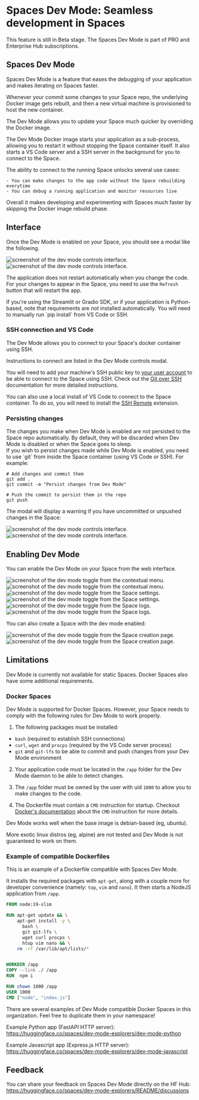 # Spaces Dev Mode: Seamless development in Spaces

<Tip warning={true}>
This feature is still in Beta stage.
</Tip>

<Tip warning={true}>
The Spaces Dev Mode is part of PRO and Enterprise Hub subscriptions.
</Tip>

## Spaces Dev Mode

Spaces Dev Mode is a feature that eases the debugging of your application and makes iterating on Spaces faster.

Whenever your commit some changes to your Space repo, the underlying Docker image gets rebuilt, and then a new virtual machine is provisioned to host the new container.

The Dev Mode allows you to update your Space much quicker by overriding the Docker image.

The Dev Mode Docker image starts your application as a sub-process, allowing you to restart it without stopping the Space container itself. It also starts a VS Code server and a SSH server in the background for you to connect to the Space.

The ability to connect to the running Space unlocks several use cases:

    - You can make changes to the app code without the Space rebuilding everytime
    - You can debug a running application and monitor resources live

Overall it makes developing and experimenting with Spaces much faster by skipping the Docker image rebuild phase.

## Interface

Once the Dev Mode is enabled on your Space, you should see a modal like the following.

<div class="flex justify-center" style="max-width: 550px">
<img class="block dark:hidden m-0!" src="https://huggingface.co/datasets/huggingface/documentation-images/resolve/main/hub/spaces-dev-mode/dev-mode-controls.png" alt="screenshot of the dev mode controls interface."/>
<img class="hidden dark:block m-0!" src="https://huggingface.co/datasets/huggingface/documentation-images/resolve/main/hub/spaces-dev-mode/dev-mode-controls-dark.png" alt="screenshot of the dev mode controls interface."/>
</div>

The application does not restart automatically when you change the code. For your changes to appear in the Space, you need to use the `Refresh` button that will restart the app.

<div class="alert alert-warning">
  If you're using the Streamlit or Gradio SDK, or if your application is Python-based, note that requirements are not installed automatically.
  You will need to manually run `pip install` from VS Code or SSH.
</div>

### SSH connection and VS Code

The Dev Mode allows you to connect to your Space's docker container using SSH.

Instructions to connect are listed in the Dev Mode controls modal.

You will need to add your machine's SSH public key to [your user account](https://huggingface.co/settings/keys) to be able to connect to the Space using SSH.
Check out the [Git over SSH](./security-git-ssh#add-a-ssh-key-to-your-account) documentation for more detailed instructions.

You can also use a local install of VS Code to connect to the Space container. To do so, you will need to install the [SSH Remote](https://marketplace.visualstudio.com/items?itemName=ms-vscode-remote.remote-ssh) extension.

### Persisting changes

<div class="alert alert-warning">
The changes you make when Dev Mode is enabled are not persisted to the Space repo automatically.
By default, they will be discarded when Dev Mode is disabled or when the Space goes to sleep.
</div>
If you wish to persist changes made while Dev Mode is enabled, you need to use `git` from inside the Space container (using VS Code or SSH). For example:

```shell
# Add changes and commit them
git add .
git commit -m "Persist changes from Dev Mode"

# Push the commit to persist them in the repo
git push
```

The modal will display a warning if you have uncommitted or unpushed changes in the Space:


<div class="flex justify-center" style="max-width: 550px">
<img class="block dark:hidden m-0!" src="https://huggingface.co/datasets/huggingface/documentation-images/resolve/main/hub/spaces-dev-mode/dev-mode-controls-uncommitted.png" alt="screenshot of the dev mode controls interface."/>
<img class="hidden dark:block m-0!" src="https://huggingface.co/datasets/huggingface/documentation-images/resolve/main/hub/spaces-dev-mode/dev-mode-controls-uncommitted-dark.png" alt="screenshot of the dev mode controls interface."/>
</div>

## Enabling Dev Mode

You can enable the Dev Mode on your Space from the web interface.

<div class="flex justify-center" style="max-width: 550px">
<img class="block dark:hidden m-0!" src="https://huggingface.co/datasets/huggingface/documentation-images/resolve/main/hub/spaces-dev-mode/dev-mode-enable-contextual.png" alt="screenshot of the dev mode toggle from the contextual menu."/>
<img class="hidden dark:block m-0!" src="https://huggingface.co/datasets/huggingface/documentation-images/resolve/main/hub/spaces-dev-mode/dev-mode-enable-contextual-dark.png" alt="screenshot of the dev mode toggle from the contextual menu."/>
</div>

<div class="flex justify-center" style="max-width: 550px">
<img class="block dark:hidden m-0!" src="https://huggingface.co/datasets/huggingface/documentation-images/resolve/main/hub/spaces-dev-mode/dev-mode-enable-settings.png" alt="screenshot of the dev mode toggle from the Space settings."/>
<img class="hidden dark:block m-0!" src="https://huggingface.co/datasets/huggingface/documentation-images/resolve/main/hub/spaces-dev-mode/dev-mode-enable-settings-dark.png" alt="screenshot of the dev mode toggle from the Space settings."/>
</div>

<div class="flex justify-center" style="max-width: 550px">
<img class="block dark:hidden m-0!" src="https://huggingface.co/datasets/huggingface/documentation-images/resolve/main/hub/spaces-dev-mode/dev-mode-enable-logs.png" alt="screenshot of the dev mode toggle from the Space logs."/>
<img class="hidden dark:block m-0!" src="https://huggingface.co/datasets/huggingface/documentation-images/resolve/main/hub/spaces-dev-mode/dev-mode-enable-logs-dark.png" alt="screenshot of the dev mode toggle from the Space logs."/>
</div>

You can also create a Space with the dev mode enabled:

<div class="flex justify-center" style="max-width: 550px">
<img class="block dark:hidden m-0!" src="https://huggingface.co/datasets/huggingface/documentation-images/resolve/main/hub/spaces-dev-mode/dev-mode-creation-enable.png" alt="screenshot of the dev mode toggle from the Space creation page."/>
<img class="hidden dark:block m-0!" src="https://huggingface.co/datasets/huggingface/documentation-images/resolve/main/hub/spaces-dev-mode/dev-mode-creation-enable-dark.png" alt="screenshot of the dev mode toggle from the Space creation page."/>
</div>


## Limitations

Dev Mode is currently not available for static Spaces. Docker Spaces also have some additional requirements.

### Docker Spaces

Dev Mode is supported for Docker Spaces. However, your Space needs to comply with the following rules for Dev Mode to work properly.

1. The following packages must be installed:

- `bash` (required to establish SSH connections)
- `curl`, `wget` and `procps` (required by the VS Code server process)
- `git` and `git-lfs` to be able to commit and push changes from your Dev Mode environment

2. Your application code must be located in the `/app` folder for the Dev Mode daemon to be able to detect changes.

3. The `/app` folder must be owned by the user with uid `1000` to allow you to make changes to the code.

4. The Dockerfile must contain a `CMD` instruction for startup. Checkout [Docker's documentation](https://docs.docker.com/reference/dockerfile/#cmd) about the `CMD` instruction for more details.

Dev Mode works well when the base image is debian-based (eg, ubuntu).

More exotic linux distros (eg, alpine) are not tested and Dev Mode is not guaranteed to work on them.

### Example of compatible Dockerfiles

This is an example of a Dockerfile compatible with Spaces Dev Mode.

It installs the required packages with `apt-get`, along with a couple more for developer convenience (namely: `top`, `vim` and `nano`).
It then starts a NodeJS application from `/app`.

```Dockerfile
FROM node:19-slim

RUN apt-get update && \
    apt-get install -y \
      bash \
      git git-lfs \
      wget curl procps \
      htop vim nano && \
    rm -rf /var/lib/apt/lists/*


WORKDIR /app
COPY --link ./ /app
RUN  npm i 

RUN chown 1000 /app
USER 1000
CMD ["node", "index.js"]
```

There are several examples of Dev Mode compatible Docker Spaces in this organization.
Feel free to duplicate them in your namespace!

Example Python app (FastAPI HTTP server): https://huggingface.co/spaces/dev-mode-explorers/dev-mode-python

Example Javascript app (Express.js HTTP server): https://huggingface.co/spaces/dev-mode-explorers/dev-mode-javascript


## Feedback

You can share your feedback on Spaces Dev Mode directly on the HF Hub: https://huggingface.co/spaces/dev-mode-explorers/README/discussions
